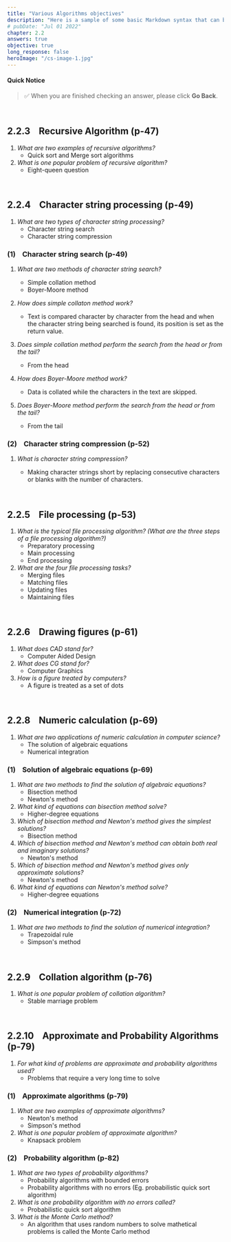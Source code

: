 ```yaml
---
title: "Various Algorithms objectives"
description: "Here is a sample of some basic Markdown syntax that can be used when writing Markdown content in Astro."
# pubDate: "Jul 01 2022"
chapter: 2.2
answers: true
objective: true
long_response: false
heroImage: "/cs-image-1.jpg"
---
```


#### Quick Notice

<!-- > The following notes are for objectives. They are **_not_** for long-response-type questions! -->

> ✅ When you are finished checking an answer, please click **Go Back**.

<br>

## 2.2.3 &nbsp;&nbsp; Recursive Algorithm (p-47)

1.  _What are two examples of recursive algorithms?_
    - Quick sort and Merge sort algorithms
2.  _What is one popular problem of recursive algorithm?_
    - Eight-queen question

<br>

## 2.2.4 &nbsp;&nbsp; Character string processing (p-49)

1. _What are two types of character string processing?_
   - Character string search
   - Character string compression

### (1) &nbsp;&nbsp; Character string search (p-49)

1. _What are two methods of character string search?_

   - Simple collation method
   - Boyer-Moore method

2. _How does simple collaton method work?_

   - Text is compared character by character from the head and when the character string being searched is found, its position is set as the return value.

3. _Does simple collation method perform the search from the head or from the tail?_

   - From the head

4. _How does Boyer-Moore method work?_

   - Data is collated while the characters in the text are skipped.

5. _Does Boyer-Moore method perform the search from the head or from the tail?_
   - From the tail

### (2) &nbsp;&nbsp; Character string compression (p-52)

1. _What is character string compression?_

   - Making character strings short by replacing consecutive characters or blanks with the number of characters.

<br>

## 2.2.5 &nbsp;&nbsp; File processing (p-53)

1. _What is the typical file processing *algorithm*? (What are the three steps of a file processing algorithm?)_
   - Preparatory processing
   - Main processing
   - End processing
2. _What are the four file processing *tasks*?_
   - Merging files
   - Matching files
   - Updating files
   - Maintaining files

<br>

## 2.2.6 &nbsp;&nbsp; Drawing figures (p-61)

1. _What does CAD stand for?_
   - Computer Aided Design
2. _What does CG stand for?_
   - Computer Graphics
3. _How is a figure treated by computers?_
   - A figure is treated as a set of dots

<br>

## 2.2.8 &nbsp;&nbsp; Numeric calculation (p-69)

1. _What are two applications of numeric calculation in computer science?_
   - The solution of algebraic equations
   - Numerical integration

### (1) &nbsp;&nbsp; Solution of algebraic equations (p-69)

1. _What are two methods to find the solution of algebraic equations?_
   - Bisection method
   - Newton's method
2. _What kind of equations can bisection method solve?_
   - Higher-degree equations
3. _Which of bisection method and Newton's method gives the simplest solutions?_
   - Bisection method
4. _Which of bisection method and Newton's method can obtain both real and imaginary solutions?_
   - Newton's method
5. _Which of bisection method and Newton's method gives only approximate solutions?_
   - Newton's method
6. _What kind of equations can Newton's method solve?_
   - Higher-degree equations

### (2) &nbsp;&nbsp; Numerical integration (p-72)

1. _What are two methods to find the solution of numerical integration?_
   - Trapezoidal rule
   - Simpson's method

<br>

## 2.2.9 &nbsp;&nbsp; Collation algorithm (p-76)

1. _What is one popular problem of collation algorithm?_
   - Stable marriage problem

<br>

## 2.2.10 &nbsp;&nbsp; Approximate and Probability Algorithms (p-79)

1. _For what kind of problems are approximate and probability algorithms used?_
   - Problems that require a very long time to solve

### (1) &nbsp;&nbsp; Approximate algorithms (p-79)

1. _What are two examples of approximate algorithms?_
   - Newton's method
   - Simpson's method
2. _What is one popular problem of approximate algorithm?_
   - Knapsack problem

### (2) &nbsp;&nbsp; Probability algorithm (p-82)

1. _What are two types of probability algorithms?_
   - Probability algorithms with bounded errors
   - Probability algorithms with no errors (Eg. probabilistic quick sort algorithm)
2. _What is one probability algorithm with no errors called?_
   - Probabilistic quick sort algorithm
3. _What is the Monte Carlo method?_
   - An algorithm that uses random numbers to solve mathetical problems is called the Monte Carlo method

<br>
